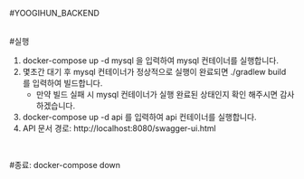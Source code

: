 #YOOGIHUN_BACKEND
<br/>
<br/>

#실행
1. docker-compose up -d mysql 을 입력하여 mysql 컨테이너를 실행합니다.
2. 몇초간 대기 후 mysql 컨테이너가 정상적으로 실행이 완료되면 ./gradlew build 를 입력하여 빌드합니다.
   <br/>
   * 만약 빌드 실패 시 mysql 컨테이너가 실행 완료된 상태인지 확인 해주시면 감사하겠습니다.
3. docker-compose up -d api 를 입력하여 api 컨테이너를 실행합니다.
4. API 문서 경로: http://localhost:8080/swagger-ui.html
<br/>

#종료: 
docker-compose down
